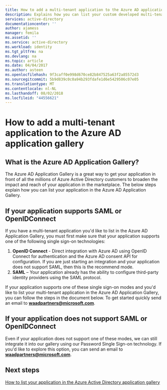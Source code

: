 ```yaml
---
title: How to add a multi-tenant application to the Azure AD application gallery | Microsoft Docs
description: Explains how you can list your custom developed multi-tenant application in the Azure AD Application Gallery
services: active-directory
documentationcenter: ''
author: ajamess
manager: femila
ms.assetid: ''
ms.service: active-directory
ms.workload: identity
ms.tgt_pltfrm: na
ms.devlang: na
ms.topic: article
ms.date: 04/04/2017
ms.author: asteen
ms.openlocfilehash: 9f3caff0e998d670ce82b847525a63f2a85572d3
ms.sourcegitcommit: 5b9d839c0c0a94b293fdafe1d6e5429506c07e05
ms.translationtype: MT
ms.contentlocale: nl-NL
ms.lasthandoff: 08/02/2018
ms.locfileid: "44556621"
---
```

# <a name="how-to-add-a-multi-tenant-application-to-the-azure-ad-application-gallery"></a>How to add a multi-tenant application to the Azure AD application gallery

## <a name="what-is-the-azure-ad-application-gallery"></a>What is the Azure AD Application Gallery?

The Azure AD Application Gallery is a great way to get your application in front of all the millions of Azure Active Directory customers to broaden the impact and reach of your application in the marketplace. The below steps explain how you can list your application in the Azure AD Application Gallery.

## <a name="if-your-application-supports-saml-or-openidconnect"></a>If your application supports SAML or OpenIDConnect
If you have a multi-tenant application you'd like to list in the Azure AD Application Gallery, you must first make sure that your application supports one of the following single sign-on technologies:

1. **OpenID Connect** - Direct integration with Azure AD using OpenID Connect for authentication and the Azure AD consent API for configuration. If you are just starting an integration and your application does not support SAML, then this is the recommend mode.
2. **SAML** – Your application already has the ability to configure third-party identity providers using the SAML protocol.

If your application supports one of these single sign-on modes and you'd like to list your multi-tenant application in the Azure AD Application Gallery, you can follow the steps in the document below. To get started quickly send an email to **waadpartners@microsoft.com**.

## <a name="if-your-application-does-not-support-saml-or-openidconnect"></a>If your application does not support SAML or OpenIDConnect
Even if your application does not support one of these modes, we can still integrate it into our gallery using our Password Single Sign-on technology. If you'd like to explore this option, you can send an email to **waadpartners@microsoft.com**.

## <a name="next-steps"></a>Next steps
[How to list your application in the Azure Active Directory application gallery](https://docs.microsoft.com/azure/active-directory/develop/active-directory-app-gallery-listing)
